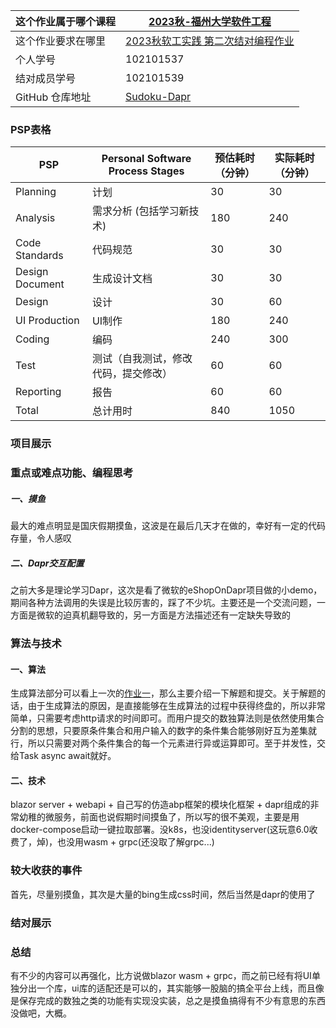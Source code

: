 |这个作业属于哪个课程|[2023秋-福州大学软件工程](https://bbs.csdn.net/forums/fzusdn-0831)|
|-- |-- |
|这个作业要求在哪里|[2023秋软工实践 第二次结对编程作业](https://bbs.csdn.net/topics/617335682)|
|个人学号|102101537|
| 结对成员学号 |102101539|
|GitHub 仓库地址|[Sudoku-Dapr](https://github.com/OdericoOfficial/Sudoku-Dapr)|

### PSP表格

| PSP             | **Personal Software Process Stages** | **预估耗时（分钟）** | **实际耗时（分钟）** |
| --------------- | ------------------------------------ | -------------------- | -------------------- |
| Planning        | 计划                                 | 30                   | 30                   |
| Analysis        | 需求分析  (包括学习新技术)           | 180                  | 240                  |
| Code Standards  | 代码规范                             | 30                   | 30                   |
| Design Document | 生成设计文档                         | 30                   | 30                   |
| Design          | 设计                                 | 30                   | 60                   |
| UI Production   | UI制作                               | 180                  | 240                  |
| Coding          | 编码                                 | 240                  | 300                  |
| Test            | 测试（自我测试，修改代码，提交修改） | 60                   | 60                   |
| Reporting       | 报告                                 | 60                   | 60                   |
| Total           | 总计用时                             | 840                  | 1050                 |

### 项目展示

### 重点或难点功能、编程思考
##### 一、摸鱼
最大的难点明显是国庆假期摸鱼，这波是在最后几天才在做的，幸好有一定的代码存量，令人感叹
##### 二、Dapr交互配置
之前大多是理论学习Dapr，这次是看了微软的eShopOnDapr项目做的小demo，期间各种方法调用的失误是比较厉害的，踩了不少坑。主要还是一个交流问题，一方面是微软的迫真机翻导致的，另一方面是方法描述还有一定缺失导致的

### 算法与技术
#### 一、算法
生成算法部分可以看上一次的[作业一](https://bbs.csdn.net/topics/617333168)，那么主要介绍一下解题和提交。关于解题的话，由于生成算法的原因，是直接能够在生成算法的过程中获得终盘的，所以非常简单，只需要考虑http请求的时间即可。而用户提交的数独算法则是依然使用集合分割的思想，只要原条件集合和用户输入的数字的条件集合能够刚好互为差集就行，所以只需要对两个条件集合的每一个元素进行异或运算即可。至于并发性，交给Task async await就好。

#### 二、技术
blazor server + webapi + 自己写的仿造abp框架的模块化框架 + dapr组成的非常幼稚的微服务，前面也说假期时间摸鱼了，所以写的很不美观，主要是用docker-compose启动一键拉取部署。没k8s，也没identityserver(这玩意6.0收费了，焯)，也没用wasm + grpc(还没取了解grpc...)

### 较大收获的事件
首先，尽量别摸鱼，其次是大量的bing生成css时间，然后当然是dapr的使用了

### 结对展示

### 总结
有不少的内容可以再强化，比方说做blazor wasm + grpc，而之前已经有将UI单独分出一个库，ui库的适配还是可以的，其实能够一股脑的搞全平台上线，而且像是保存完成的数独之类的功能有实现没实装，总之是摸鱼搞得有不少有意思的东西没做吧，大概。